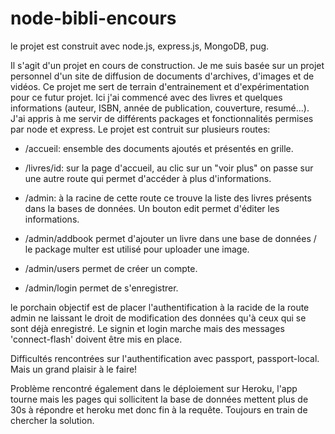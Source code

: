 # node-bibli-encours

le projet est construit avec node.js, express.js, MongoDB, pug.

Il s'agit d'un projet en cours de construction. Je me suis basée sur un projet personnel d'un site de diffusion de documents d'archives, d'images et de vidéos. Ce projet me sert de terrain d'entrainement et d'expérimentation pour ce futur projet. Ici j'ai commencé avec des livres et quelques informations (auteur, ISBN, année de publication, couverture, resumé...). J'ai appris à me servir de différents packages et fonctionnalités permises par node et express. Le projet est contruit sur plusieurs routes:

- /accueil:
  ensemble des documents ajoutés et présentés en grille.
  
- /livres/id:
   sur la page d'accueil, au clic sur un "voir plus" on passe sur une autre route qui permet d'accéder à plus d'informations.
   
- /admin:
  à la racine de cette route ce trouve la liste des livres présents dans la bases de données. Un bouton edit permet d'éditer les informations.
  
- /admin/addbook
  permet d'ajouter un livre dans une base de données / le package multer est utilisé pour uploader une image.
  
- /admin/users
  permet de créer un compte.
  
- /admin/login
  permet de s'enregistrer.

le porchain objectif est de placer l'authentification à la racide de la route admin ne laissant le droit de modification des données qu'à ceux qui se sont déjà enregistré. 
Le signin et login marche mais des messages 'connect-flash' doivent être mis en place.

Difficultés rencontrées sur l'authentification avec passport, passport-local.
Mais un grand plaisir à le faire!

Problème rencontré également dans le déploiement sur Heroku, l'app tourne mais les pages qui sollicitent la base de données mettent plus de 30s à répondre et heroku met donc fin à la requête. Toujours en train de chercher la solution.
